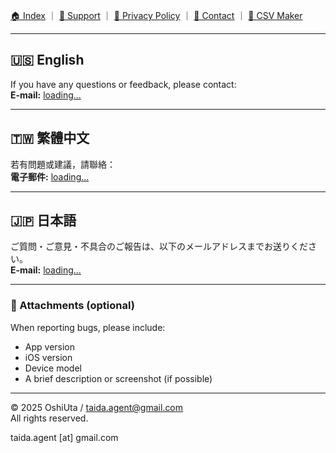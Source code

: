 [🏠 Index](index.md) ｜ [💬 Support](support.md) ｜ [🔐 Privacy Policy](privacy.md) ｜ [📩 Contact](contact.md) ｜ [🧾 CSV Maker](csv_maker.html)

---

## 🇺🇸 English
If you have any questions or feedback, please contact:  
**E-mail:** <a href="mailto:protected" data-mail="obfuscated">loading...</a>

---

## 🇹🇼 繁體中文
若有問題或建議，請聯絡：  
**電子郵件:** <a href="mailto:protected" data-mail="obfuscated">loading...</a>


---

## 🇯🇵 日本語
ご質問・ご意見・不具合のご報告は、以下のメールアドレスまでお送りください。  
**E-mail:** <a href="mailto:protected" data-mail="obfuscated">loading...</a>

---

### 📎 Attachments (optional)
When reporting bugs, please include:
- App version
- iOS version
- Device model
- A brief description or screenshot (if possible)

---

© 2025 OshiUta / taida.agent@gmail.com  
All rights reserved.

<!-- 🧩 Anti-bot email protector -->
<script>
document.addEventListener('DOMContentLoaded', () => {
  const user = 'taida.agent';
  const domain = 'gmail.com';
  const mail = `${user}@${domain}`;
  const links = document.querySelectorAll('a[href^="mailto:taida.agent"], a[href*="taida.agent@gmail.com"]');
  links.forEach(link => {
    link.href = `mailto:${mail}`;
    link.textContent = mail;
  });
  const spans = document.querySelectorAll('span[data-mail="obfuscated"]');
  spans.forEach(span => span.textContent = mail);
});
</script>
<noscript><p>taida.agent [at] gmail.com</p></noscript>

